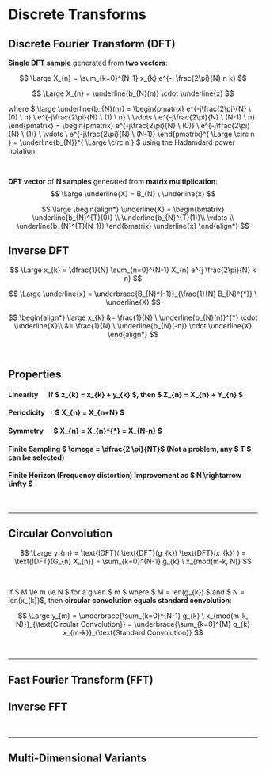 # Discrete Transforms 

## Discrete Fourier Transform (DFT) 
**Single DFT sample** generated from **two vectors**:

$$ \Large X_{n} = \sum_{k=0}^{N-1} x_{k} e^{-j \frac{2\pi}{N} n k} $$

$$ \Large X_{n}  = \underline{b_{N}(n)} \cdot \underline{x} $$

where $ \large  \underline{b_{N}(n)} = \begin{pmatrix}
           e^{-j\frac{2\pi}{N} \ (0) \ n} \\
           e^{-j\frac{2\pi}{N} \ (1) \ n} \\
           \vdots \\
           e^{-j\frac{2\pi}{N} \ (N-1) \ n}
         \end{pmatrix} = \begin{pmatrix}
           e^{-j\frac{2\pi}{N} \ (0)} \\
           e^{-j\frac{2\pi}{N} \ (1)} \\
           \vdots \\
           e^{-j\frac{2\pi}{N} \ (N-1)}
         \end{pmatrix}^{ \Large \circ n } = \underline{b_{N}}^{ \Large \circ n } $ using the Hadamdard power notation.

</br>

**DFT vector** of **N samples** generated from **matrix multiplication**:
$$ \Large \underline{X}  = B_{N} \ \underline{x} $$

$$ \large
\begin{align*}
\underline{X} = \begin{bmatrix}
           \underline{b_{N}^{T}(0)} \\
           \underline{b_{N}^{T}(1)}\\
           \vdots \\
           \underline{b_{N}^{T}(N-1)}
         \end{bmatrix} \underline{x}
\end{align*}
$$


## Inverse DFT
$$ \Large x_{k} = \dfrac{1}{N} \sum_{n=0}^{N-1} X_{n} e^{j \frac{2\pi}{N} k n} $$


$$ \Large \underline{x}  = \underbrace{B_{N}^{-1}}_{\frac{1}{N} B_{N}^{*}} \ \underline{X} $$

$$
\begin{align*}
\large x_{k} &= \frac{1}{N} \ \underline{b_{N}(n)}^{*} \cdot \underline{X}\\
&= \frac{1}{N} \ \underline{b_{N}(-n)} \cdot \underline{X}
\end{align*}
$$

</br>

## Properties

#### Linearity &emsp; If $ z_{k} = x_{k} + y_{k} $, then $ Z_{n} = X_{n} + Y_{n} $

#### Periodicity &emsp; $ X_{n} = X_{n+N} $

#### Symmetry &emsp; $ X_{n} = X_{n}^{*} = X_{N-n} $


#### Finite Sampling $ \omega = \dfrac{2 \pi}{NT}$  (Not a problem, any $ T $ can be selected)

#### Finite Horizon (Frequency distortion) Improvement as $ N \rightarrow \infty $


</br><hr>

## Circular Convolution

$$ \Large y_{m} = \text{IDFT}( \text{DFT}(g_{k}) \text{DFT}(x_{k}) ) = \text{IDFT}(G_{n} X_{n}) = \sum_{k=0}^{N-1} g_{k} \ x_{mod(m-k, N)} $$

</br>

If $ M \le m \le N $ for a given $ m $ where $ M = len(g_{k}) $ and $ N = len(x_{k})$, then **circular convolution equals standard convolution**:

$$ \Large y_{m} = \underbrace{\sum_{k=0}^{N-1} g_{k} \ x_{mod(m-k, N)}}_{\text{Circular Convolution}} = \underbrace{\sum_{k=0}^{M} g_{k} x_{m-k}}_{\text{Standard Convolution}}  $$



</br><hr>


## Fast Fourier Transform (FFT)


## Inverse FFT


</br><hr>

## Multi-Dimensional Variants








